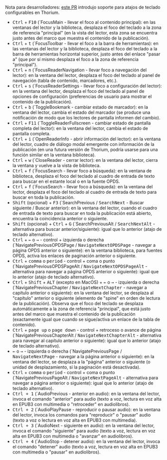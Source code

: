 Nota para desarrolladores: [este PR](https://github.com/readium/readium-desktop/pull/958) introdujo soporte para atajos de teclado configurables en Thorium.

* <kbd>Ctrl</kbd>  +  <kbd>F10</kbd> (`FocusMain</kbd> - llevar el foco al contenido principal): en las ventanas del lector y la biblioteca, desplaza el foco del teclado a la zona de referencia "principal" (en la vista del lector, esta zona se encuentra justo antes del marco que muestra el contenido de la publicación).
* <kbd>Ctrl</kbd>  +  <kbd>t</kbd> (`FocusToolbar</kbd> - llevar el foco a la barra de herramientas): en las ventanas del lector y la biblioteca, desplaza el foco del teclado a la barra de herramientas horizontal superior, justo antes del enlace "pasar a" (que por sí mismo desplaza el foco a la zona de referencia "principal").
* <kbd>Ctrl</kbd>  +  <kbd>n</kbd> (`FocusReaderNavigation</kbd> - llevar foco a navegación del lector): en la ventana del lector, desplaza el foco del teclado al panel de navegación (tabla de contenido, marcadores, etc.).
* <kbd>Ctrl</kbd>  +  <kbd>s</kbd> (`FocusReaderSettings</kbd> - llevar foco a configuración del lector): en la ventana del lector, desplaza el foco del teclado al panel de opciones de configuración (preferencias de usuario para mostrar el contenido de la publicación).
* <kbd>Ctrl</kbd>  +  <kbd>b</kbd> (`ToggleBookmark</kbd> - cambiar estado de marcador): en la ventana del lector, cambia el estado del marcador (se produce una notificación de modo que los lectores de pantalla informen del cambio).
* <kbd>Ctrl</kbd>  +  <kbd>F11</kbd> (`ToggleReaderFullscreen</kbd> - cambiar estado de pantalla completa del lector): en la ventana del lector, cambia el estado de pantalla completa.
* <kbd>Ctrl</kbd>  +  <kbd>i</kbd> (`OpenReaderInfo</kbd> - abrir información del lector): en la ventana del lector, cuadro de diálogo modal emergente con información de la publicación (en una futura versión de Thorium, podría usarse para una función similar en la ventana biblioteca).
* <kbd>Ctrl</kbd>  +  <kbd>w</kbd> (`CloseReader</kbd> - cerrar lector): en la ventana del lector, cierra la ventana y vuelve a la vista de biblioteca.
* <kbd>Ctrl</kbd>  +  <kbd>f</kbd> (`FocusSearch</kbd> - llevar foco a búsqueda): en la ventana de biblioteca, desplaza el foco del teclado al cuadro de entrada de texto para buscar en el estante local o en la fuente OPDS.
* <kbd>Ctrl</kbd>  +  <kbd>f</kbd> (`FocusSearch</kbd> - llevar foco a búsqueda): en la ventana del lector, desplaza el foco del teclado al cuadro de entrada de texto para buscar en toda la publicación.
* <kbd>Shift</kbd> (opcional) + <kbd>F3</kbd> (`SearchPrevious</kbd> / <kbd>SearchNext</kbd> - Buscar siguiente / Buscar anterior): en la ventana del lector, cuando el cuadro de entrada de texto para buscar en toda la publicación está abierto, encuentra la coincidencia anterior o siguiente.
* <kbd>Shift</kbd> (opcional) + <kbd>Ctrl</kbd>  +  <kbd>G</kbd> (`SearchPreviousAlt</kbd> / <kbd>SearchNextAlt</kbd> - alternativa para buscar anterior/siguiente): igual que lo anterior (atajo de teclado alternativo).
* <kbd>Ctrl</kbd>  +  <kbd>&larr;</kbd> o <kbd>&rarr;</kbd> - control + izquierda o derecha (`NavigatePreviousOPDSPage</kbd> / <kbd>NavigateNextOPDSPage</kbd> - navegar a página OPDS anterior o siguiente): en  la ventana biblioteca, para fuentes OPDS, activa los enlaces de paginación anterior o siguiente.
* <kbd>Ctrl</kbd>  +  <kbd>comma</kbd> o <kbd>period</kbd> - control + coma o punto (`NavigatePreviousOPDSPageAlt</kbd> / <kbd>NavigateNextOPDSPageAlt</kbd> - alternativa para navegar a página OPDS anterior o siguiente): igual que lo anterior (atajo de teclado alternativo).
* <kbd>Ctrl</kbd>  +  <kbd>Shift</kbd>  +  <kbd>ALT</kbd> (excepto en MacOS) + <kbd>&larr;</kbd> o <kbd>&rarr;</kbd> - izquierda o derecha (`NavigatePreviousChapter</kbd> / <kbd>NavigateNextChapter</kbd> - navegar a capítulo anterior o siguiente): en la ventana del lector, se desplaza al "capítulo" anterior o siguiente (elemento de "spine" en orden de lectura de la publicación). Observa que el foco del teclado se desplaza automáticamente a la zona de referencia "principal", que está justo antes del marco que muestra el contenido de la publicación (exactamente igual que cuando se sigue/activa un enlace de la tabla de contenido).
* <kbd>Ctrl</kbd>  +  <kbd>page up</kbd> o <kbd>page down</kbd> - control + retroceso o avance de página (`NavigatePreviousChapterAlt</kbd> / <kbd>NavigateNextChapterAlt</kbd> - alternativa para navegar al capítulo anterior o siguiente): igual que lo anterior (atajo de teclado alternativo).
* <kbd>&larr;</kbd> o <kbd>&rarr;</kbd> - izquierda o derecha (`NavigatePreviousPage</kbd> / <kbd>NavigateNextPage</kbd> - navegar a la página anterior o siguiente): en la ventana del lector, se desplaza a la "página" anterior o siguiente (o unidad de desplazamiento, si la paginación está desactivada).
* <kbd>Ctrl</kbd>  +  <kbd>comma</kbd> o <kbd>period</kbd> - control + coma o punto (`NavigatePreviousPageAlt</kbd> / <kbd>NavigateNextPageAlt</kbd> - alternativa para navegar a página anterior o siguiente): igual que lo anterior (atajo de teclado alternativo).
* <kbd>Ctrl + 1</kbd> (`AudioPrevious</kbd> - anterior en audio): en la ventana del lector, invoca el comando "anterior" para audio (texto a voz, lectura en voz alta en EPUB3 con multimedia o "retroceder" en audiolibros).
* <kbd>Ctrl + 2</kbd> (`AudioPlayPause</kbd> - reproducir o pausar audio): en la ventana del lector, invoca los comandos para "reproducir" o "pausar" audio (texto a voz o lectura en voz alta en EPUB3 con multimedia).
* <kbd>Ctrl + 3</kbd> (`AudioNext</kbd> - siguiente en audio): en la ventana del lector, invoca el comando "siguiente" para audio (texto a voz, lectura en voz alta en EPUB3 con multimedia o "avanzar" en audiolibros).
* <kbd>Ctrl + 4</kbd> (`AudioStop</kbd> - detener audio): en la ventana del lector, invoca el comando "detener" audio (texto a voz, lectura en voz alta en EPUB3 con multimedia o "pausar" en audiolibros).

